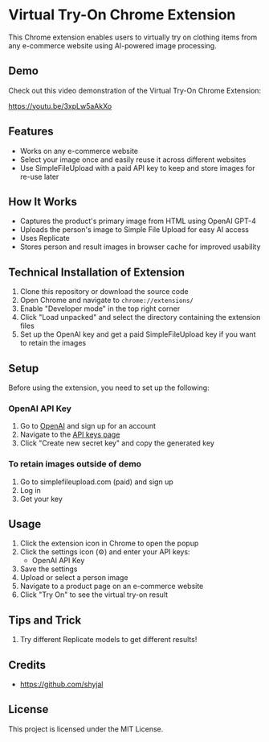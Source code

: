 # Virtual Try-On Chrome Extension

This Chrome extension enables users to virtually try on clothing items from any e-commerce website using AI-powered image processing.

## Demo

Check out this video demonstration of the Virtual Try-On Chrome Extension:

https://youtu.be/3xpLw5aAkXo

## Features

- Works on any e-commerce website
- Select your image once and easily reuse it across different websites
- Use SimpleFileUpload with a paid API key to keep and store images for re-use later 

## How It Works

- Captures the product's primary image from HTML using OpenAI GPT-4
- Uploads the person's image to Simple File Upload for easy AI access
- Uses Replicate
- Stores person and result images in browser cache for improved usability


## Technical Installation of Extension

1. Clone this repository or download the source code
2. Open Chrome and navigate to `chrome://extensions/`
3. Enable "Developer mode" in the top right corner
4. Click "Load unpacked" and select the directory containing the extension files
5. Set up the OpenAI key and get a paid SimpleFileUpload key if you want to retain the images 

## Setup

Before using the extension, you need to set up the following:

### OpenAI API Key

1. Go to [OpenAI](https://platform.openai.com/signup) and sign up for an account
2. Navigate to the [API keys page](https://platform.openai.com/account/api-keys)
3. Click "Create new secret key" and copy the generated key

### To retain images outside of demo  

1. Go to simplefileupload.com (paid) and sign up 
2. Log in 
3. Get your key 

## Usage

1. Click the extension icon in Chrome to open the popup
2. Click the settings icon (⚙️) and enter your API keys:
   - OpenAI API Key
3. Save the settings
4. Upload or select a person image
5. Navigate to a product page on an e-commerce website
6. Click "Try On" to see the virtual try-on result

## Tips and Trick
   1. Try different Replicate models to get different results!

## Credits

- https://github.com/shyjal


## License

This project is licensed under the MIT License.